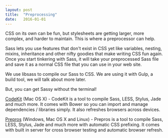 ```yaml
---
layout: post
title:  "Preprocessing"
date:   2016-01-01
---
```


<p class="intro"><span class="dropcap">C</span>SS on its own can be fun, but stylesheets are getting larger, more complex, and harder to maintain. This is where a preprocessor can help. </p>

Sass lets you use features that don't exist in CSS yet like variables, nesting, mixins, inheritance and other nifty goodies that make writing CSS fun again. Once you start tinkering with Sass, it will take your preprocessed Sass file and save it as a normal CSS file that you can use in your web site.

We use libsass to compile our Sass to CSS. We are using it with Gulp, a build tool, we will talk about more later. 

But, you can get Sassy without the terminal!

[CodeKit](https://incident57.com/codekit/) (Mac OS X) - CodeKit is a tool to compile Sass, LESS, Stylus, Jade and much more. It comes with Bower so you can import and manage dependencies / libraries simply. It also refreshes browsers across devices.

[Prepros](http://prepros.io) (Windows, Mac OS X and Linux) - Prepros is a tool to compile Sass, LESS, Stylus, Jade and much more with automatic CSS prefixing. It comes with built in server for cross browser testing and automatic browser refresh.
